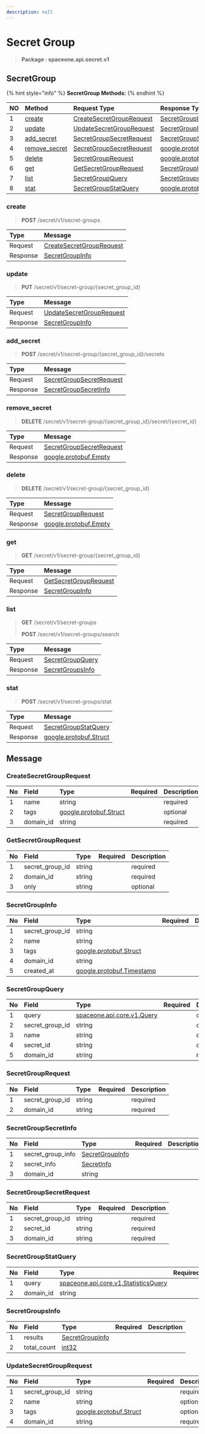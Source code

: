 ```yaml
---
description: null
---
```


# Secret Group

> **Package : spaceone.api.secret.v1**

## SecretGroup

{% hint style="info" %}
**SecretGroup Methods:**
{% endhint %}

| NO | Method | Request Type | Response Type | Description |
| :--- | :--- | :--- | :--- | :--- |
| 1 | [create](../../../v0.9.0-5/secret/v1/secret-group.md#create) | [CreateSecretGroupRequest](../../../v0.9.0-5/secret/v1/secret-group.md#createsecretgrouprequest) | [SecretGroupInfo](../../../v0.9.0-5/secret/v1/secret-group.md#secretgroupinfo) |  |
| 2 | [update](../../../v0.9.0-5/secret/v1/secret-group.md#update) | [UpdateSecretGroupRequest](../../../v0.9.0-5/secret/v1/secret-group.md#updatesecretgrouprequest) | [SecretGroupInfo](../../../v0.9.0-5/secret/v1/secret-group.md#secretgroupinfo) |  |
| 3 | [add\_secret](../../../v0.9.0-5/secret/v1/secret-group.md#add_secret) | [SecretGroupSecretRequest](../../../v0.9.0-5/secret/v1/secret-group.md#secretgroupsecretrequest) | [SecretGroupSecretInfo](../../../v0.9.0-5/secret/v1/secret-group.md#secretgroupsecretinfo) |  |
| 4 | [remove\_secret](../../../v0.9.0-5/secret/v1/secret-group.md#remove_secret) | [SecretGroupSecretRequest](../../../v0.9.0-5/secret/v1/secret-group.md#secretgroupsecretrequest) | [google.protobuf.Empty](https://github.com/protocolbuffers/protobuf/blob/master/src/google/protobuf/empty.proto) |  |
| 5 | [delete](../../../v0.9.0-5/secret/v1/secret-group.md#delete) | [SecretGroupRequest](../../../v0.9.0-5/secret/v1/secret-group.md#secretgrouprequest) | [google.protobuf.Empty](https://github.com/protocolbuffers/protobuf/blob/master/src/google/protobuf/empty.proto) |  |
| 6 | [get](../../../v0.9.0-5/secret/v1/secret-group.md#get) | [GetSecretGroupRequest](../../../v0.9.0-5/secret/v1/secret-group.md#getsecretgrouprequest) | [SecretGroupInfo](../../../v0.9.0-5/secret/v1/secret-group.md#secretgroupinfo) |  |
| 7 | [list](../../../v0.9.0-5/secret/v1/secret-group.md#list) | [SecretGroupQuery](../../../v0.9.0-5/secret/v1/secret-group.md#secretgroupquery) | [SecretGroupsInfo](../../../v0.9.0-5/secret/v1/secret-group.md#secretgroupsinfo) |  |
| 8 | [stat](../../../v0.9.0-5/secret/v1/secret-group.md#stat) | [SecretGroupStatQuery](../../../v0.9.0-5/secret/v1/secret-group.md#secretgroupstatquery) | [google.protobuf.Struct](https://github.com/protocolbuffers/protobuf/blob/master/src/google/protobuf/struct.proto) |  |

### create

> **POST** /secret/v1/secret-groups

| Type | Message |
| :--- | :--- |
| Request | [CreateSecretGroupRequest](../../../v0.9.0-5/secret/v1/secret-group.md#createsecretgrouprequest) |
| Response | [SecretGroupInfo](../../../v0.9.0-5/secret/v1/secret-group.md#secretgroupinfo) |

### update

> **PUT** /secret/v1/secret-group/{secret\_group\_id}

| Type | Message |
| :--- | :--- |
| Request | [UpdateSecretGroupRequest](../../../v0.9.0-5/secret/v1/secret-group.md#updatesecretgrouprequest) |
| Response | [SecretGroupInfo](../../../v0.9.0-5/secret/v1/secret-group.md#secretgroupinfo) |

### add\_secret

> **POST** /secret/v1/secret-group/{secret\_group\_id}/secrets

| Type | Message |
| :--- | :--- |
| Request | [SecretGroupSecretRequest](../../../v0.9.0-5/secret/v1/secret-group.md#secretgroupsecretrequest) |
| Response | [SecretGroupSecretInfo](../../../v0.9.0-5/secret/v1/secret-group.md#secretgroupsecretinfo) |

### remove\_secret

> **DELETE** /secret/v1/secret-group/{secret\_group\_id}/secret/{secret\_id}

| Type | Message |
| :--- | :--- |
| Request | [SecretGroupSecretRequest](../../../v0.9.0-5/secret/v1/secret-group.md#secretgroupsecretrequest) |
| Response | [google.protobuf.Empty](https://github.com/protocolbuffers/protobuf/blob/master/src/google/protobuf/empty.proto) |

### delete

> **DELETE** /secret/v1/secret-group/{secret\_group\_id}

| Type | Message |
| :--- | :--- |
| Request | [SecretGroupRequest](../../../v0.9.0-5/secret/v1/secret-group.md#secretgrouprequest) |
| Response | [google.protobuf.Empty](https://github.com/protocolbuffers/protobuf/blob/master/src/google/protobuf/empty.proto) |

### get

> **GET** /secret/v1/secret-group/{secret\_group\_id}

| Type | Message |
| :--- | :--- |
| Request | [GetSecretGroupRequest](../../../v0.9.0-5/secret/v1/secret-group.md#getsecretgrouprequest) |
| Response | [SecretGroupInfo](../../../v0.9.0-5/secret/v1/secret-group.md#secretgroupinfo) |

### list

> **GET** /secret/v1/secret-groups
>
> **POST** /secret/v1/secret-groups/search

| Type | Message |
| :--- | :--- |
| Request | [SecretGroupQuery](../../../v0.9.0-5/secret/v1/secret-group.md#secretgroupquery) |
| Response | [SecretGroupsInfo](../../../v0.9.0-5/secret/v1/secret-group.md#secretgroupsinfo) |

### stat

> **POST** /secret/v1/secret-groups/stat

| Type | Message |
| :--- | :--- |
| Request | [SecretGroupStatQuery](../../../v0.9.0-5/secret/v1/secret-group.md#secretgroupstatquery) |
| Response | [google.protobuf.Struct](https://github.com/protocolbuffers/protobuf/blob/master/src/google/protobuf/struct.proto) |

## Message

### CreateSecretGroupRequest

| No | Field | Type | Required | Description |
| :--- | :--- | :--- | :--- | :--- |
| 1 | name | string |  | required |
| 2 | tags | [google.protobuf.Struct](https://github.com/protocolbuffers/protobuf/blob/master/src/google/protobuf/struct.proto) |  | optional |
| 3 | domain\_id | string |  | required |

### GetSecretGroupRequest

| No | Field | Type | Required | Description |
| :--- | :--- | :--- | :--- | :--- |
| 1 | secret\_group\_id | string |  | required |
| 2 | domain\_id | string |  | required |
| 3 | only | string |  | optional |

### SecretGroupInfo

| No | Field | Type | Required | Description |
| :--- | :--- | :--- | :--- | :--- |
| 1 | secret\_group\_id | string |  |  |
| 2 | name | string |  |  |
| 3 | tags | [google.protobuf.Struct](https://github.com/protocolbuffers/protobuf/blob/master/src/google/protobuf/struct.proto) |  |  |
| 4 | domain\_id | string |  |  |
| 5 | created\_at | [google.protobuf.Timestamp](https://github.com/protocolbuffers/protobuf/blob/master/src/google/protobuf/timestamp.proto) |  |  |

### SecretGroupQuery

| No | Field | Type | Required | Description |
| :--- | :--- | :--- | :--- | :--- |
| 1 | query | [spaceone.api.core.v1.Query](https://spaceone-dev.gitbook.io/api-reference/common-v1/search-query) |  | optional |
| 2 | secret\_group\_id | string |  | optional |
| 3 | name | string |  | optional |
| 4 | secret\_id | string |  | optional |
| 5 | domain\_id | string |  | required |

### SecretGroupRequest

| No | Field | Type | Required | Description |
| :--- | :--- | :--- | :--- | :--- |
| 1 | secret\_group\_id | string |  | required |
| 2 | domain\_id | string |  | required |

### SecretGroupSecretInfo

| No | Field | Type | Required | Description |
| :--- | :--- | :--- | :--- | :--- |
| 1 | secret\_group\_info | [SecretGroupInfo](../../../v0.9.0-5/secret/v1/secret-group.md#secretgroupinfo) |  |  |
| 2 | secret\_info | [SecretInfo](../../../v0.9.0-5/secret/v1/secret-group.md#secretinfo) |  |  |
| 3 | domain\_id | string |  |  |

### SecretGroupSecretRequest

| No | Field | Type | Required | Description |
| :--- | :--- | :--- | :--- | :--- |
| 1 | secret\_group\_id | string |  | required |
| 2 | secret\_id | string |  | required |
| 3 | domain\_id | string |  | required |

### SecretGroupStatQuery

| No | Field | Type | Required | Description |
| :--- | :--- | :--- | :--- | :--- |
| 1 | query | [spaceone.api.core.v1.StatisticsQuery](https://spaceone-dev.gitbook.io/api-reference/common-v1/statistics-query) |  | required |
| 2 | domain\_id | string |  | required |

### SecretGroupsInfo

| No | Field | Type | Required | Description |
| :--- | :--- | :--- | :--- | :--- |
| 1 | results | [SecretGroupInfo](../../../v0.9.0-5/secret/v1/secret-group.md#secretgroupinfo) |  |  |
| 2 | total\_count | [int32](https://github.com/protocolbuffers/protobuf/blob/master/src/google/protobuf/type.proto) |  |  |

### UpdateSecretGroupRequest

| No | Field | Type | Required | Description |
| :--- | :--- | :--- | :--- | :--- |
| 1 | secret\_group\_id | string |  | required |
| 2 | name | string |  | optional |
| 3 | tags | [google.protobuf.Struct](https://github.com/protocolbuffers/protobuf/blob/master/src/google/protobuf/struct.proto) |  | optional |
| 4 | domain\_id | string |  | required |


